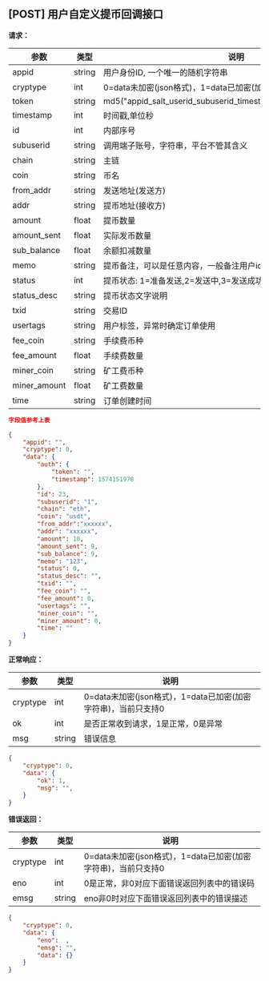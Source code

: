 ## [POST] 用户自定义提币回调接口

**请求：**

|参数               |类型   |说明                                                     |  
| --               |--     | --                                                     |
|appid             |string |用户身份ID, 一个唯一的随机字符串                             |   
|cryptype          |int    |0=data未加密(json格式)，1=data已加密(加密字符串)，当前只支持0  | 
|token             |string |md5("appid_salt_userid_subuserid_timestamp_addr_memo_usertags")|
|timestamp         |int    |时间戳,单位秒                                             |
|id                |int    |内部序号                                              |
|subuserid         |string |调用端子账号，字符串，平台不管其含义                          |
|chain             |string |主链                                                    |
|coin              |string |币名                                                    |
|from_addr         |string |发送地址(发送方)                                          |
|addr              |string |提币地址(接收方)                                           |
|amount            |float  |提币数量                                                  |
|amount_sent       |float  |实际发币数量                                               |
|sub_balance       |float  |余额扣减数量                                               |
|memo              |string |提币备注，可以是任意内容，一般备注用户id                       |
|status            |int    |提币状态: 1=准备发送,2=发送中,3=发送成功,4=发送失败,5=发送已取消 |
|status_desc       |string |提币状态文字说明                                            |
|txid              |string |交易ID                                                    |
|usertags          |string |用户标签，异常时确定订单使用                                  |
|fee_coin          |string |手续费币种                                                 |
|fee_amount        |float  |手续费数量                                                 |
|miner_coin        |string |矿工费币种                                                 |
|miner_amount      |float  |矿工费数量                                                 |
|time              |string |订单创建时间                                               |

```json
字段值参考上表

{
    "appid": "",
    "cryptype": 0,  
    "data": {
        "auth": {
            "token": "", 
            "timestamp": 1574151978     
        },
        "id": 23,     
        "subuserid": "1", 
        "chain": "eth",         
        "coin": "usdt",  
        "from_addr":"xxxxxx",       
        "addr": "xxxxxx",     
        "amount": 10,           
        "amount_sent": 9,       
        "sub_balance": 9,       
        "memo": "123",          
        "status": 0,            
        "status_desc": "",      
        "txid": "",                
        "fee_coin": "",            
        "fee_amount": 0,          
        "usertags": "",      
        "miner_coin": "",            
        "miner_amount": 0,          
        "time": ""         
    }
}
```

**正常响应：**

|参数      |类型   |说明                                                        |  
| --      |--     | --                                                        |
|cryptype |int    |0=data未加密(json格式)，1=data已加密(加密字符串)，当前只支持0    |   
|ok       |int    |是否正常收到请求，1是正常，0是异常                              | 
|msg      |string |错误信息                                                    |

```json
{
    "cryptype": 0,  
    "data": {
        "ok": 1,  
        "msg": "",
    }
}
```


**错误返回：**

|参数      |类型   |说明                                                                    |  
| --      |--     | --                                                                    |
|cryptype              |int    |0=data未加密(json格式)，1=data已加密(加密字符串)，当前只支持0    |   
|eno                   |int    |0是正常，非0对应下面错误返回列表中的错误码                       | 
|emsg                  |string |eno非0时对应下面错误返回列表中的错误描述                        |

```json
{
    "cryptype": 0,  
    "data": {
        "eno":  ,  
        "emsg": "",
        "data": {}
    }
}
```